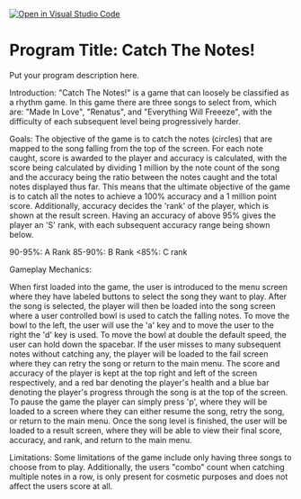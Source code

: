 [![Open in Visual Studio Code](https://classroom.github.com/assets/open-in-vscode-c66648af7eb3fe8bc4f294546bfd86ef473780cde1dea487d3c4ff354943c9ae.svg)](https://classroom.github.com/online_ide?assignment_repo_id=7919176&assignment_repo_type=AssignmentRepo)
# Program Title: Catch The Notes!

Put your program description here.

Introduction: 
"Catch The Notes!" is a game that can loosely be classified as a rhythm game. In this game there are three songs to select from,
which are: "Made In Love", "Renatus", and "Everything Will Freeeze", with the difficulty of each subsequent level being progressively harder. 

Goals: 
The objective of the game is to catch the notes (circles) that are mapped to the song falling from the top of the screen. For each note caught, score is awarded to the player and accuracy is calculated, with the score being calculated by dividing 1 million by the note count of the song and the accuracy being the ratio between the notes caught and the total notes displayed thus far. This means that the ultimate objective of the game is to catch all the notes to achieve a 100% accuracy and a 1 million point score. Additionally, accuracy decides the 'rank' of the player, which is shown at the result screen. Having an accuracy of above 95% gives the player an 'S' rank, with each subsequent accuracy range being shown below.

90-95%: A Rank
85-90%: B Rank
<85%: C rank

Gameplay Mechanics: 

When first loaded into the game, the user is introduced to the menu screen where they have labeled buttons to select the song they want to play. After the song is selected, the player will then be loaded into the song screen where a user controlled bowl is used to catch the falling notes. To move the bowl to the left, the user will use the 'a' key and to move the user to the right the 'd' key is used. To move the bowl at double the default speed, the user can hold down the spacebar. If the user misses to many subsequent notes without catching any, the player will be loaded to the fail screen where they can retry the song or return to the main menu. The score and accuracy of the player is kept at the top right and left of the screen respectively, and a red bar denoting the player's health and a blue bar denoting the player's progress through the song is at the top of the screen. To pause the game the player can simply press 'p', where they will be loaded to a screen where they can either resume the song, retry the song, or return to the main menu. Once the song level is finished, the user will be loaded to a result screen, where they will be able to view their final score, accuracy, and rank, and return to the main menu. 

Limitations:
Some limitations of the game include only having three songs to choose from to play. Additionally, the users "combo" count when catching multiple notes in a row, is only present for cosmetic purposes and does not affect the users score at all. 




